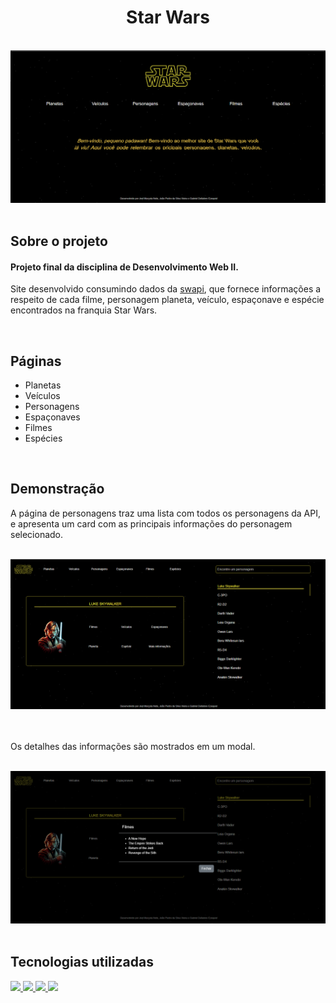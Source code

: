 <h1 align="center">
  Star Wars
</h1>

<br>

<div align="center">
  <img src="assets/readme/home.png" alt="Início da página" width="686">
</div>

<br>

## **Sobre o projeto**

#### Projeto final da disciplina de Desenvolvimento Web II.

Site desenvolvido consumindo dados da <a href="https://swapi.dev/documentation">swapi</a>, que fornece informações a respeito de cada filme, personagem planeta, veículo, espaçonave e espécie encontrados na franquia Star Wars.

<br>

## **Páginas**

- Planetas
- Veículos
- Personagens
- Espaçonaves
- Filmes
- Espécies

<br>

## **Demonstração**

A página de personagens traz uma lista com todos os personagens da API, e apresenta um card com as principais informações do personagem selecionado.

<br>

<div align="center">
  <img src="assets/readme/personagens.png" alt="Página de personagens" width="686">
</div>

<br>
<br>

Os detalhes das informações são mostrados em um modal.

<br>

<div align="center">
  <img src="assets/readme/personagensModal.png" alt="Página de personagens" width="686">
</div>

<br>

## **Tecnologias utilizadas**

<div>
<a href="https://developer.mozilla.org/pt-BR/docs/Web/HTML">
  <img src="https://skillicons.dev/icons?i=html"/>
</a>
<a href="https://developer.mozilla.org/pt-BR/docs/Web/CSS">
  <img src="https://skillicons.dev/icons?i=css"/>
</a>
<a href="https://developer.mozilla.org/pt-BR/docs/Web/javascript">
  <img src="https://skillicons.dev/icons?i=javascript"/>
</a>
<a href="https://getbootstrap.com/">
  <img src="https://skillicons.dev/icons?i=bootstrap"/>
</a>
</div>
